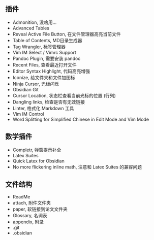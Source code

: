 ## 插件

- Admonition, 没啥用...
- Advanced Tables
- Reveal Active File Button, 在文件管理器高亮当前文件
- Table of Contents, MD目录生成器
- Tag Wrangler, 标签管理器
- Vim IM Select / Vimrc Support 
- Pandoc Plugin, 需要安装 pandoc
- Recent Files, 查看最近打开文件
- Editor Syntax Highlight, 代码高亮增强
- Iconize, 给文件夹和文件加图标
- Ninja Cursor, 光标闪烁
- Obsidian Git 
- Cursor Location, 状态栏查看当前光标的位置 (行列)
- Dangling links, 检查是否有无效链接
- Linter, 格式化 Markdown 工具
- Vim IM Control
- Word Splitting for Simplified Chinese in Edit Mode and Vim Mode

## 数学插件

- Completr, 弹窗提示补全
- Latex Suites
- Quick Latex for Obsidian
- No more flickering inline math, 注意和 Latex Suites 的兼容问题

## 文件结构

- ReadMe
- attach, 附件文件夹
- paper, 软链接到论文文件夹
- Glossary, 名词表
- appendix, 附录
- .git
- .obsidian

